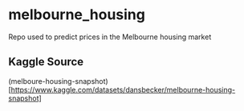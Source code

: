 # melbourne_housing
Repo used to predict prices in the Melbourne housing market

## Kaggle Source
(melboure-housing-snapshot)[https://www.kaggle.com/datasets/dansbecker/melbourne-housing-snapshot]

